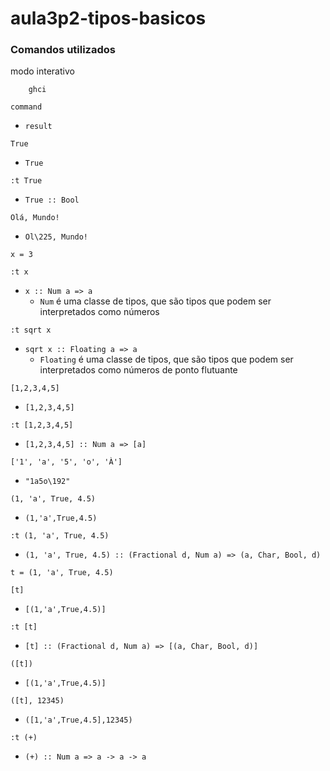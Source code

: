 # aula3p2-tipos-basicos

### Comandos utilizados

modo interativo
```
    ghci
```
`command`
- `result`

`True`
- `True`

`:t True`
- `True :: Bool`

`Olá, Mundo!`
- `Ol\225, Mundo!`

`x = 3`

`:t x`
- `x :: Num a => a`
  - `Num` é uma classe de tipos, que são tipos que podem ser interpretados como números

`:t sqrt x`
- `sqrt x :: Floating a => a`
  - `Floating` é uma classe de tipos, que são tipos que podem ser interpretados como números de ponto flutuante

`[1,2,3,4,5]`
- `[1,2,3,4,5]`

`:t [1,2,3,4,5]`
- `[1,2,3,4,5] :: Num a => [a]`

`['1', 'a', '5', 'o', 'À']`
- `"1a5o\192"`

`(1, 'a', True, 4.5)`
- `(1,'a',True,4.5)`

`:t (1, 'a', True, 4.5)`
- `(1, 'a', True, 4.5) :: (Fractional d, Num a) => (a, Char, Bool, d)`

`t = (1, 'a', True, 4.5)`

`[t]`
- `[(1,'a',True,4.5)]`

`:t [t]`
- `[t] :: (Fractional d, Num a) => [(a, Char, Bool, d)]`

`([t])`
- `[(1,'a',True,4.5)]`

`([t], 12345)`
- `([1,'a',True,4.5],12345)`

`:t (+)`
- `(+) :: Num a => a -> a -> a`
